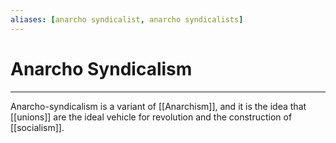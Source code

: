 ```yaml
---
aliases: [anarcho syndicalist, anarcho syndicalists]
---
```

# Anarcho Syndicalism
---
Anarcho-syndicalism is a variant of [[Anarchism]], and it is the idea that [[unions]] are the ideal vehicle for revolution and the construction of [[socialism]]. 